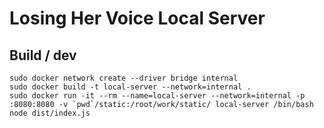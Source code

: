 # Losing Her Voice Local Server

## Build / dev

```
sudo docker network create --driver bridge internal
sudo docker build -t local-server --network=internal .
sudo docker run -it --rm --name=local-server --network=internal -p :8080:8080 -v `pwd`/static:/root/work/static/ local-server /bin/bash
node dist/index.js
```


